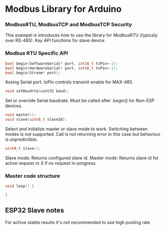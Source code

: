 # Modbus Library for Arduino
### ModbusRTU, ModbusTCP and ModbusTCP Security

This exampel is introduces how to use the library for ModbusRTU (typicaly over RS-485).
Key API functions for slave device

### Modbus RTU Specific API

```c
bool begin(SoftwareSerial* port, int16_t txPin=-1);
bool begin(HardwareSerial* port, int16_t txPin=-1);
bool begin(Stream* port);
```

Assing Serial port. txPin controls transmit enable for MAX-485.

```c
void setBaudrte(uint32 baud);
```

Set or override Serial baudrate. Must be called after .begin() for Non-ESP devices.

```c
void master();
void slave(uint8_t slaveId);
```

Select and initialize master or slave mode to work. Switching between modes is not supported. Call is not returning error in this case but behaviour is unpredictible.

```c
uint8_t slave();
```

Slave mode: Returns configured slave id. Master mode: Returns slave id for active request or 0 if no request in-progress.

### Master code structure

```c
void loop() {

}
```

## ESP32 Slave notes

For achive stable results it's not recommended to use high pooling rate